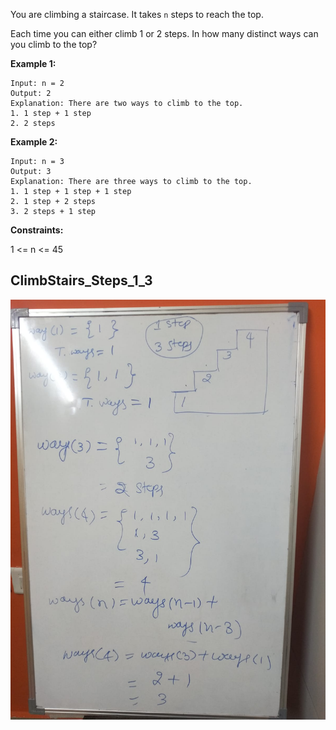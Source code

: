 You are climbing a staircase. It takes `n` steps to reach the top.

Each time you can either climb 1 or 2 steps. In how many distinct ways can you climb to the top?

**Example 1:**

```text
Input: n = 2
Output: 2
Explanation: There are two ways to climb to the top.
1. 1 step + 1 step
2. 2 steps
```

**Example 2:**
```text
Input: n = 3
Output: 3
Explanation: There are three ways to climb to the top.
1. 1 step + 1 step + 1 step
2. 1 step + 2 steps
3. 2 steps + 1 step
```

**Constraints:**

1 <= n <= 45

## ClimbStairs_Steps_1_3
![ClimbStairs_Steps_1_3.jpeg](../../../../../../../Images/ClimbStairs_Steps_1_3.jpeg)